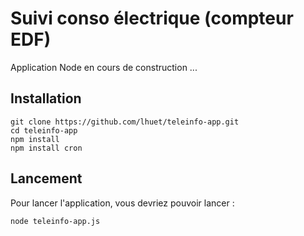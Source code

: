 Suivi conso électrique (compteur EDF)
=====================================

Application Node en cours de construction ...

Installation
------------

	git clone https://github.com/lhuet/teleinfo-app.git
	cd teleinfo-app
	npm install
	npm install cron

Lancement
---------

Pour lancer l'application, vous devriez pouvoir lancer :

	node teleinfo-app.js
